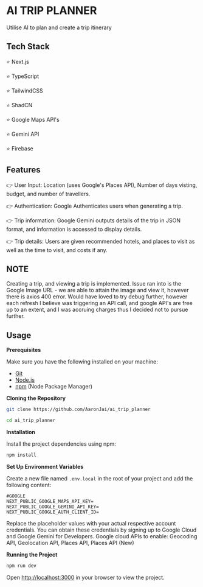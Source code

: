 # AI TRIP PLANNER
Utilise AI to plan and create a trip itinerary

## Tech Stack
⭐ Next.js

⭐ TypeScript

⭐ TailwindCSS

⭐ ShadCN

⭐ Google Maps API's

⭐ Gemini API

⭐ Firebase

## Features
👉 User Input: Location (uses Google's Places API), Number of days visting, budget, and number of travellers.

👉 Authentication: Google Authenticates users when generating a trip.

👉 Trip information: Google Gemini outputs details of the trip in JSON format, and information is accessed to display details.

👉 Trip details: Users are given recommended hotels, and places to visit as well as the time to visit, and costs if any.

## NOTE
Creating a trip, and viewing a trip is implemented.
Issue ran into is the Google Image URL - we are able to attain the image and view it, however there is axios 400 error.
Would have loved to try debug further, however each refresh I believe was triggering an API call, and google API's are free up to an extent, and I was accruing charges thus I decided not to pursue further.

## Usage
**Prerequisites**

Make sure you have the following installed on your machine:

- [Git](https://git-scm.com/)
- [Node.js](https://nodejs.org/en)
- [npm](https://www.npmjs.com/) (Node Package Manager)

**Cloning the Repository**

```bash
git clone https://github.com/AaronJai/ai_trip_planner

cd ai_trip_planner
```

**Installation**

Install the project dependencies using npm:

```bash
npm install
```

**Set Up Environment Variables**

Create a new file named `.env.local` in the root of your project and add the following content:
```env
#GOOGLE
NEXT_PUBLIC_GOOGLE_MAPS_API_KEY=
NEXT_PUBLIC_GOOGLE_GEMINI_API_KEY=
NEXT_PUBLIC_GOOGLE_AUTH_CLIENT_ID=
```

Replace the placeholder values with your actual respective account credentials. You can obtain these credentials by signing up to Google Cloud and Google Gemini for Developers.
Google cloud APIs to enable: Geocoding API, Geolocation API, Places API, Places API (New)

**Running the Project**

```bash
npm run dev
```

Open [http://localhost:3000](http://localhost:3000) in your browser to view the project.
